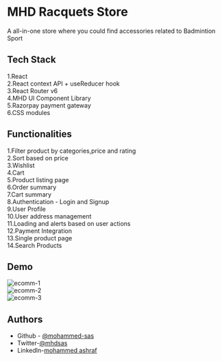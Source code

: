 
# MHD Racquets Store

A all-in-one store where you could find accessories related to Badmintion Sport
## Tech Stack
1.React   
2.React context API +  useReducer hook  
3.React Router v6  
4.MHD UI Component Library  
5.Razorpay payment gateway  
6.CSS modules

## Functionalities
1.Filter product by categories,price and rating  
2.Sort based on price   
3.Wishlist  
4.Cart  
5.Product listing page  
6.Order summary  
7.Cart summary  
8.Authentication - Login and Signup  
9.User Profile  
10.User address management  
11.Loading and alerts based on user actions  
12.Payment Integration  
13.Single product page  
14.Search Products  

## Demo
![ecomm-1](https://user-images.githubusercontent.com/89216938/161959662-00aedd8d-4c01-436b-a460-fea8b34a263b.gif)  
![ecomm-2](https://user-images.githubusercontent.com/89216938/161960172-c6c34c94-8b7c-48b2-8f3b-388aaffdf0e8.gif)  
![ecomm-3](https://user-images.githubusercontent.com/89216938/161960390-aa0ca323-a263-4241-af0a-6b8fecd30371.gif)



## Authors

- Github - [@mohammed-sas](https://www.github.com/mohammed-sas)
- Twitter-[@mhdsas](https://twitter.com/mhdsas)
- LinkedIn-[mohammed ashraf](https://www.linkedin.com/in/mohammed-ashraf-ba0a11133/)


